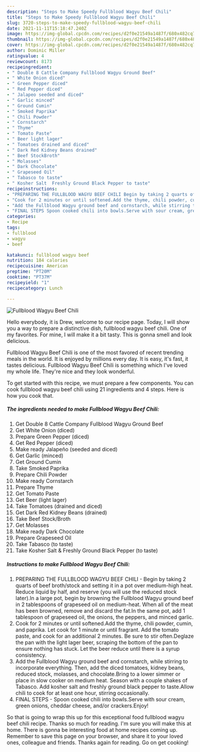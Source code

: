 ```yaml
---
description: "Steps to Make Speedy Fullblood Wagyu Beef Chili"
title: "Steps to Make Speedy Fullblood Wagyu Beef Chili"
slug: 3720-steps-to-make-speedy-fullblood-wagyu-beef-chili
date: 2021-11-11T15:18:47.240Z
image: https://img-global.cpcdn.com/recipes/d2f0e21549a1487f/680x482cq70/fullblood-wagyu-beef-chili-recipe-main-photo.jpg
thumbnail: https://img-global.cpcdn.com/recipes/d2f0e21549a1487f/680x482cq70/fullblood-wagyu-beef-chili-recipe-main-photo.jpg
cover: https://img-global.cpcdn.com/recipes/d2f0e21549a1487f/680x482cq70/fullblood-wagyu-beef-chili-recipe-main-photo.jpg
author: Dominic Miller
ratingvalue: 4
reviewcount: 8173
recipeingredient:
- " Double 8 Cattle Company Fullblood Wagyu Ground Beef"
- " White Onion diced"
- " Green Pepper diced"
- " Red Pepper diced"
- " Jalapeo seeded and diced"
- " Garlic minced"
- " Ground Cumin"
- " Smoked Paprika"
- " Chili Powder"
- " Cornstarch"
- " Thyme"
- " Tomato Paste"
- " Beer light lager"
- " Tomatoes drained and diced"
- " Dark Red Kidney Beans drained"
- " Beef StockBroth"
- " Molasses"
- " Dark Chocolate"
- " Grapeseed Oil"
- " Tabasco to taste"
- " Kosher Salt  Freshly Ground Black Pepper to taste"
recipeinstructions:
- "PREPARING THE FULLBLOOD WAGYU BEEF CHILI Begin by taking 2 quarts of beef broth/stock and setting it in a pot over medium-high heat. Reduce liquid by half, and reserve (you will use the reduced stock later).In a large pot, begin by browning the Fullblood Wagyu ground beef in 2 tablespoons of grapeseed oil on medium-heat. When all of the meat has been browned, remove and discard the fat.In the same pot, add 1 tablespoon of grapeseed oil, the onions, the peppers, and minced garlic."
- "Cook for 2 minutes or until softened.Add the thyme, chili powder, cumin, and paprika. Let cook for 1 minute or until fragrant. Add the tomato paste, and cook for an additional 2 minutes. Be sure to stir often.Deglaze the pan with the light lager beer, scraping the bottom of the pan to ensure nothing has stuck. Let the beer reduce until there is a syrup consistency."
- "Add the Fullblood Wagyu ground beef and cornstarch, while stirring to incorporate everything. Then, add the diced tomatoes, kidney beans, reduced stock, molasses, and chocolate.Bring to a lower simmer or place in slow cooker on medium heat. Season with a couple shakes of Tabasco. Add kosher salt and freshly ground black pepper to taste.Allow chili to cook for at least one hour, stirring occasionally."
- "FINAL STEPS Spoon cooked chili into bowls.Serve with sour cream, green onions, cheddar cheese, and/or crackers.Enjoy!"
categories:
- Recipe
tags:
- fullblood
- wagyu
- beef

katakunci: fullblood wagyu beef 
nutrition: 184 calories
recipecuisine: American
preptime: "PT20M"
cooktime: "PT37M"
recipeyield: "1"
recipecategory: Lunch

---
```



![Fullblood Wagyu Beef Chili](https://img-global.cpcdn.com/recipes/d2f0e21549a1487f/680x482cq70/fullblood-wagyu-beef-chili-recipe-main-photo.jpg)

Hello everybody, it is Drew, welcome to our recipe page. Today, I will show you a way to prepare a distinctive dish, fullblood wagyu beef chili. One of my favorites. For mine, I will make it a bit tasty. This is gonna smell and look delicious.



Fullblood Wagyu Beef Chili is one of the most favored of recent trending meals in the world. It is enjoyed by millions every day. It is easy, it's fast, it tastes delicious. Fullblood Wagyu Beef Chili is something which I've loved my whole life. They're nice and they look wonderful.


To get started with this recipe, we must prepare a few components. You can cook fullblood wagyu beef chili using 21 ingredients and 4 steps. Here is how you cook that.

<!--inarticleads1-->

##### The ingredients needed to make Fullblood Wagyu Beef Chili:

1. Get  Double 8 Cattle Company Fullblood Wagyu Ground Beef
1. Get  White Onion (diced)
1. Prepare  Green Pepper (diced)
1. Get  Red Pepper (diced)
1. Make ready  Jalapeño (seeded and diced)
1. Get  Garlic (minced)
1. Get  Ground Cumin
1. Take  Smoked Paprika
1. Prepare  Chili Powder
1. Make ready  Cornstarch
1. Prepare  Thyme
1. Get  Tomato Paste
1. Get  Beer (light lager)
1. Take  Tomatoes (drained and diced)
1. Get  Dark Red Kidney Beans (drained)
1. Take  Beef Stock/Broth
1. Get  Molasses
1. Make ready  Dark Chocolate
1. Prepare  Grapeseed Oil
1. Take  Tabasco (to taste)
1. Take  Kosher Salt &amp; Freshly Ground Black Pepper (to taste)




<!--inarticleads2-->

##### Instructions to make Fullblood Wagyu Beef Chili:

1. PREPARING THE FULLBLOOD WAGYU BEEF CHILI - Begin by taking 2 quarts of beef broth/stock and setting it in a pot over medium-high heat. Reduce liquid by half, and reserve (you will use the reduced stock later).In a large pot, begin by browning the Fullblood Wagyu ground beef in 2 tablespoons of grapeseed oil on medium-heat. When all of the meat has been browned, remove and discard the fat.In the same pot, add 1 tablespoon of grapeseed oil, the onions, the peppers, and minced garlic.
1. Cook for 2 minutes or until softened.Add the thyme, chili powder, cumin, and paprika. Let cook for 1 minute or until fragrant. Add the tomato paste, and cook for an additional 2 minutes. Be sure to stir often.Deglaze the pan with the light lager beer, scraping the bottom of the pan to ensure nothing has stuck. Let the beer reduce until there is a syrup consistency.
1. Add the Fullblood Wagyu ground beef and cornstarch, while stirring to incorporate everything. Then, add the diced tomatoes, kidney beans, reduced stock, molasses, and chocolate.Bring to a lower simmer or place in slow cooker on medium heat. Season with a couple shakes of Tabasco. Add kosher salt and freshly ground black pepper to taste.Allow chili to cook for at least one hour, stirring occasionally.
1. FINAL STEPS - Spoon cooked chili into bowls.Serve with sour cream, green onions, cheddar cheese, and/or crackers.Enjoy!




So that is going to wrap this up for this exceptional food fullblood wagyu beef chili recipe. Thanks so much for reading. I'm sure you will make this at home. There is gonna be interesting food at home recipes coming up. Remember to save this page on your browser, and share it to your loved ones, colleague and friends. Thanks again for reading. Go on get cooking!
